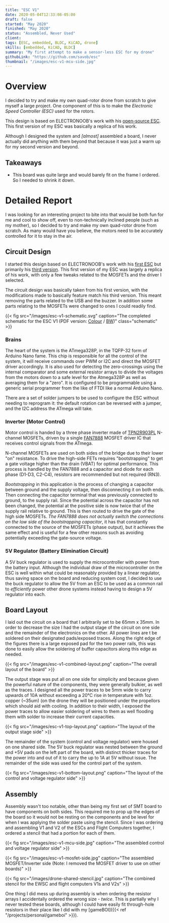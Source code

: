 ```yaml
---
title: "ESC V1"
date: 2020-05-04T12:33:08-05:00
draft: false
started: "May 2020"
finished: "May 2020"
status: "Assembled, Never Used"
client:
tags: [ESC, embedded, BLDC, KiCAD, drone]
skills: [embedded, KiCAD, BLDC]
summary: "My first attempt to make a sensor-less ESC for my drone"
githubLink: "https://github.com/savob/esc"
thumbnail: "/images/esc-v1-mcu-side.jpg"
---
```


# Overview

I decided to try and make my own quad-rotor drone from scratch to give myself a large project. One component of this is to make the *Electronic Speed Controller (ESC)* used for the rotors.

This design is based on ELECTRONOOB's work with his [open-source ESC](http://electronoobs.com/eng_arduino_tut91.php). This first version of my ESC was basically a replica of his work.

Although I designed the system and *[almost]* assembled a board, I never actually did anything with them beyond that because it was just a warm up for my second version and beyond.

## Takeaways

- This board was quite large and would barely fit on the frame I ordered. So I needed to shrink it down.

# Detailed Report

I was looking for an interesting project to bite into that would be both fun for me and cool to show off, even to non-technically inclined people (such as my mother), so I decided to try and make my own quad-rotor drone from scratch. As many would have you believe, the motors need to be accurately controlled for it to stay in the air. 

## Circuit Design

I started this design based on ELECTRONOOB's work with his [first ESC](http://electronoobs.com/eng_arduino_tut91.php) but primarily his [third version](https://youtu.be/-ymTE-Nivzw). This first version of my ESC was largely a replica of his work, with only a few tweaks related to the MOSFETs and the driver I selected.

The circuit design was basically taken from his first version, with the modifications made to basically feature match his third version. This meant removing the parts related to the USB and the buzzer. In addition some parts relating to the MOSFETs were changed to ones I could readily find.

{{< fig src="/images/esc-v1-schematic.svg" caption="The completed schematic for the ESC V1 (PDF version: [Colour](/pdf/ESC_V1.pdf) / [BW](/pdf/ESC_V1_BW.pdf))" class="schematic" >}}

### Brains

The heart of the system is the ATmega328P, in the TQFP-32 form of Arduino Nano fame. This chip is responsible for all the control of the system, it will receive commands over PWM or I2C and direct the MOSFET driver accordingly. It is also used for detecting the zero-crossings using the internal comparator and some external resistor arrays to divide the voltages from the motors down to a safe level for the Atmega328P as well as averaging them for a "zero". It is configured to be programmable using a generic serial programmer from the like of FTDI like a normal Arduino Nano.

There are a set of solder jumpers to be used to configure the ESC without needing to reprogram it: the default rotation can be reversed with a jumper, and the I2C address the ATmega will take.

### Inverter (Motor Control)

Motor control is handed by a three phase inverter made of [TPN2R903PL](https://toshiba.semicon-storage.com/us/semiconductor/product/mosfets/12v-300v-mosfets/detail.TPN2R903PL.html) N-channel MOSFETs, driven by a single [FAN7888](https://www.onsemi.com/products/power-management/gate-drivers/fan7888) MOSFET driver IC that receives control signals from the ATmega. 

N-channel MOSFETs are used on both sides of the bridge due to their lower "on" resistance. To drive the high-side FETs requires "bootstrapping" to get a gate voltage higher than the drain (VBAT) for optimal performance. This process is handled by the FAN7888 and a capacitor and diode for each phase (D1-D3, C2-C4), resistors are recommended but not required (RN3).

*Bootstrapping* in this application is the process of changing a capacitor between ground and the supply voltage, then disconnecting it on both ends. Then connecting the capacitor terminal that was previously connected to ground, to the supply rail. Since the potential across the capacitor has not been changed, the potential at the positive side is now twice that of the supply rail relative to ground. This is then routed to drive the gate of the high side MOSFETs. *The FAN7888 does not actually switch the connections on the low side of the bootstrapping capacitor*, it has that constantly connected to the source of the MOSFETs (phase output), but it achieves the same effect and is useful for a few other reasons such as avoiding potentially exceeding the gate-source voltage.

### 5V Regulator (Battery Elimination Circuit)

A 5V buck regulator is used to supply the microcontroller with power from the battery input. Although the individual draw of the microcontroller on the ESC is well within what could be reasonably provided by a linear regulator, thus saving space on the board and reducing system cost, I decided to use the buck regulator to allow the 5V from an ESC to be used as a common rail to *efficiently* power other drone systems instead having to design a 5V regulator into each.

## Board Layout

I laid out the circuit on a board that I arbitrarily set to be 65mm x 35mm. In order to decrease the size I had the output stage of the circuit on one side and the remainder of the electronics on the other. All power lines are t be soldered on their designated pads/exposed traces. Along the right edge of the figures there is a large exposed pad for the two power rails, this was done to easily allow the soldering of buffer capacitors along this edge as needed.

{{< fig src="/images/esc-v1-combined-layout.png" caption="The overall layout of the board" >}}

The output stage was put all on one side for simplicity and because given the powerful nature of the components, they were generally bulkier, as well as the traces. I designed all the power traces to be 5mm wide to carry upwards of 10A without exceeding a 20°C rise in temperature with 1oz. copper (~35um) (on the drone they will be positioned under the propellors which should aid with cooling. In addition to their width, I exposed the power traces to allow easier soldering of wires to them as well flooding them with solder to increase their current capacities.

{{< fig src="/images/esc-v1-top-layout.png" caption="The layout of the output stage side" >}}

The remainder of the system (control and voltage regulator) were housed on one shared side. The 5V buck regulator was nested between the ground and +5V pads on the left part of the board, with distinct thicker traces for the power into and out of it to carry the up to 1A at 5V without issue. The remainder of the side was used for the control part of the system.

{{< fig src="/images/esc-v1-bottom-layout.png" caption="The layout of the control and voltage regulator side" >}}


## Assembly

Assembly wasn't too notable, other than being my first set of SMT board to have components on both sides. This required me to prop up the edges of the board so it would not be resting on the components and be level for when I was applying the solder paste using the stencil. Since I was ordering and assembling V1 and V2 of the ESCs and Flight Computers together, I ordered a stencil that had a portion for each of them.

{{< fig src="/images/esc-v1-mcu-side.jpg" caption="The assembled control and voltage regulator side" >}}

{{< fig src="/images/esc-v1-mosfet-side.jpg" caption="The assembled MOSFET/Inverter side (Note: I removed the MOSFET driver to use on other boards)" >}}

{{< fig src="/images/drone-shared-stencil.jpg" caption="The combined stencil for the EWSC and flight computers V1s and V2s" >}}

One thing I did mess up during assembly is when ordering the resistor arrays I accidentally ordered the wrong size - *twice*. This is partially why I never tested these boards, although I could have easily fit through-hole resistors in their place like I did with my [gameBOI]({{< ref "/projects/personal/gameboi" >}}).
